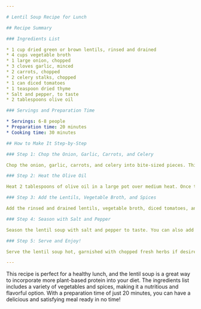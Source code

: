 ```yaml
---

# Lentil Soup Recipe for Lunch

## Recipe Summary

### Ingredients List

* 1 cup dried green or brown lentils, rinsed and drained
* 4 cups vegetable broth
* 1 large onion, chopped
* 3 cloves garlic, minced
* 2 carrots, chopped
* 2 celery stalks, chopped
* 1 can diced tomatoes
* 1 teaspoon dried thyme
* Salt and pepper, to taste
* 2 tablespoons olive oil

### Servings and Preparation Time

* Servings: 6-8 people
* Preparation time: 20 minutes
* Cooking time: 30 minutes

## How to Make It Step-by-Step

### Step 1: Chop the Onion, Garlic, Carrots, and Celery

Chop the onion, garlic, carrots, and celery into bite-sized pieces. This will make it easier to sauté them later.

### Step 2: Heat the Olive Oil

Heat 2 tablespoons of olive oil in a large pot over medium heat. Once the oil is hot, add the chopped onion, garlic, carrots, and celery. Sauté them until they are softened and fragrant, about 5 minutes.

### Step 3: Add the Lentils, Vegetable Broth, and Spices

Add the rinsed and drained lentils, vegetable broth, diced tomatoes, and thyme to the pot. Stir well to combine. Bring the mixture to a boil, then reduce the heat to low and simmer, covered, for 30 minutes.

### Step 4: Season with Salt and Pepper

Season the lentil soup with salt and pepper to taste. You can also add any other spices or herbs you like.

### Step 5: Serve and Enjoy!

Serve the lentil soup hot, garnished with chopped fresh herbs if desired. This recipe makes 6-8 servings and can be refrigerated or frozen for later use.

---
```


This recipe is perfect for a healthy lunch, and the lentil soup is a great way to incorporate more plant-based protein into your diet. The ingredients list includes a variety of vegetables and spices, making it a nutritious and flavorful option. With a preparation time of just 20 minutes, you can have a delicious and satisfying meal ready in no time!